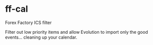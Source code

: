 # ff-cal
Forex Factory ICS filter

Filter out low priority items and allow Evolution to import only the good events... cleaning up your calendar. 
